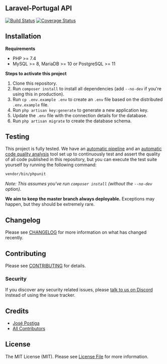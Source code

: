 ## Laravel-Portugal API

[![Build Status](https://img.shields.io/travis/laravel-portugal/api/master.svg?style=flat-square)](https://travis-ci.org/laravel-portugal/api)
[![Coverage Status](https://coveralls.io/repos/github/laravel-portugal/api/badge.svg?branch=master)](https://coveralls.io/github/laravel-portugal/api?branch=master)

## Installation

**Requirements**

- PHP >= 7.4
- MySQL >= 8, MariaDB >= 10 or PostgreSQL >= 11

**Steps to activate this project**

1. Clone this repository.
2. Run `composer install` to install all dependencies (add `--no-dev` if you're using this in production).
3. Run `cp .env.example .env` to create an `.env` file based on the distributed `.env.example` file.
4. Run `php artisan key:generate` to generate a new application key.
5. Update the `.env` file with the connection details for the database.
6. Run `php artisan migrate` to create the database schema.

## Testing

This project is fully tested. We have an [automatic pipeline](https://travis-ci.org/laravel-portugal/api) and an [automatic code quality analysis](https://coveralls.io/github/laravel-portugal/api) tool set up to continuously test and assert the quality of all code published in this repository, but you can execute the test suite yourself by running the following command:

``` bash
vendor/bin/phpunit
```

_Note: This assumes you've run `composer install` (without the `--no-dev` option)._

**We aim to keep the master branch always deployable.** Exceptions may happen, but they should be extremely rare.

## Changelog

Please see [CHANGELOG](changelog.md) for more information on what has changed recently.

## Contributing

Please see [CONTRIBUTING](contributing.md) for details.

### Security

If you discover any security related issues, please [talk to us on Discord](https://laravel.pt) instead of using the issue tracker.

## Credits

- [José Postiga](https://github.com/josepostiga)
- [All Contributors](../../contributors)

## License

The MIT License (MIT). Please see [License File](license.md) for more information.
